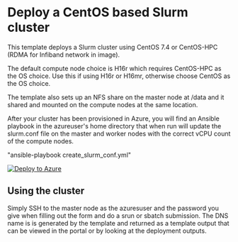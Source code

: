 # Deploy a CentOS based Slurm cluster

This template deploys a Slurm cluster using CentOS 7.4 or CentOS-HPC (RDMA for Infiband network in image). 

The default compute node choice is H16r which requires CentOS-HPC as the OS choice. Use this if using H16r or H16mr,
otherwise choose CentOS as the OS choice.

The template also sets up an NFS share on the master node at /data and it shared and mounted on the compute nodes at the same location.

After your cluster has been provisioned in Azure, you will find an Ansible playbook in the azureuser's home directory that when run will update the slurm.conf file on the master and worker nodes with the correct vCPU count of the compute nodes.

"ansible-playbook create_slurm_conf.yml"

<a href="https://portal.azure.com/#create/Microsoft.Template/uri/https%3A%2F%2Fgitlab.oit.duke.edu%2FOIT-DCC%2FAzure-Slurm%2Fraw%2Fmaster%2FCentOS%2Fazuredeploy.json" target="_blank">
   <img alt="Deploy to Azure" src="http://azuredeploy.net/deploybutton.png"/>
</a>

## Using the cluster

Simply SSH to the master node as the azuresuser and the password you give when filling out the form and do a srun or sbatch submission. The DNS name is is generated by the template and returned as a template output that can be viewed in the portal or by looking at the deployment outputs.
